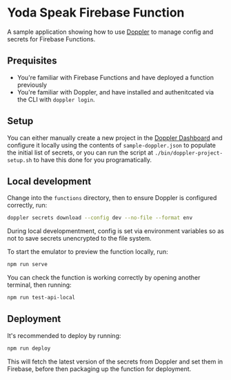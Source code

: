 # Yoda Speak Firebase Function

A sample application showing how to use [Doppler](https://doppler.com/) to manage config and secrets for Firebase Functions.

## Prequisites

* You're familiar with Firebase Functions and have deployed a function previously
* You're familiar with Doppler, and have installed and authenitcated via the CLI with `doppler login`.

## Setup

You can either manually create a new project in the [Doppler Dashboard](https://dashboard.doppler.com/) and configure it locally using the contents of `sample-doppler.json` to populate the initial list of secrets, or you can run the script at `./bin/doppler-project-setup.sh` to have this done for you programatically.

## Local development

Change into the `functions` directory, then to ensure Doppler is configured correctly, run:

```sh
doppler secrets download --config dev --no-file --format env
```

During local developmentment, config is set via environment variables so as not to save secrets unencrypted to the file system.

To start the emulator to preview the function locally, run:

```sh
npm run serve
```

You can check the function is working correctly by opening another terminal, then running:

```sh
npm run test-api-local
```

## Deployment

It's recommended to deploy by running:

```sh
npm run deploy
```

This will fetch the latest version of the secrets from Doppler and set them in Firebase, before then packaging up the function for deployment.
